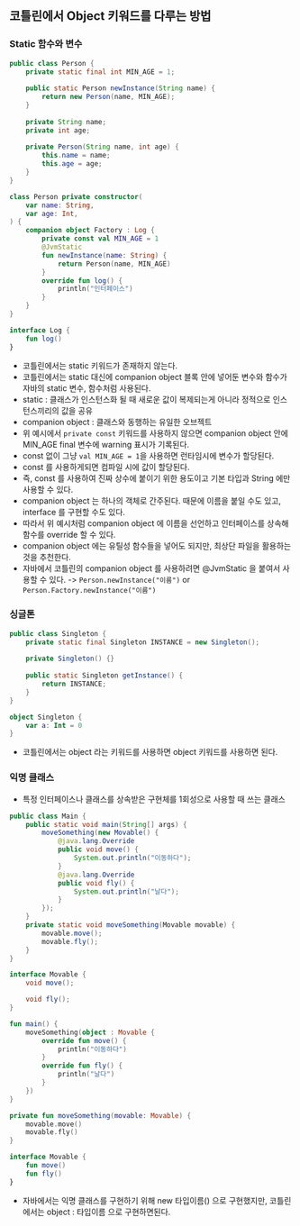 ## 코틀린에서 Object 키워드를 다루는 방법

### Static 함수와 변수
```java
public class Person {
    private static final int MIN_AGE = 1;
    
    public static Person newInstance(String name) {
        return new Person(name, MIN_AGE);
    }
    
    private String name;
    private int age;
    
    private Person(String name, int age) {
        this.name = name;
        this.age = age;
    }
}
```
```kotlin
class Person private constructor(
    var name: String,
    var age: Int,
) {
    companion object Factory : Log {
        private const val MIN_AGE = 1
        @JvmStatic
        fun newInstance(name: String) {
            return Person(name, MIN_AGE)
        }
        override fun log() {
            println("인터페이스")
        }
    }
}

interface Log {
    fun log()
}
```
* 코틀린에서는 static 키워드가 존재하지 않는다.
* 코틀린에서는 static 대신에 companion object 블록 안에 넣어둔 변수와 함수가 자바의 static 변수, 함수처럼 사용된다.
* static : 클래스가 인스턴스화 될 때 새로운 값이 복제되는게 아니라 정적으로 인스턴스끼리의 값을 공유
* companion object : 클래스와 동행하는 유일한 오브젝트
* 위 예시에서 ```private const``` 키워드를 사용하지 않으면 companion object 안에 MIN_AGE final 변수에 warning 표시가 기록된다.
* const 없이 그냥 ```val MIN_AGE = 1```을 사용하면 런타임시에 변수가 할당된다.
* const 를 사용하게되면 컴파일 시에 값이 할당된다.
* 즉, const 를 사용하여 진짜 상수에 붙이기 위한 용도이고 기본 타입과 String 에만 사용할 수 있다.
* companion object 는 하나의 객체로 간주된다. 때문에 이름을 붙일 수도 있고, interface 를 구현할 수도 있다.
* 따라서 위 예시처럼 companion object 에 이름을 선언하고 인터페이스를 상속해 함수를 override 할 수 있다.
* companion object 에는 유틸성 함수들을 넣어도 되지만, 최상단 파일을 활용하는 것을 추천한다.
* 자바에서 코틀린의 companion object 를 사용하려면 @JvmStatic 을 붙여서 사용할 수 있다. -> ```Person.newInstance("이름")``` or ```Person.Factory.newInstance("이름")```
### 싱글톤
```java
public class Singleton {
    private static final Singleton INSTANCE = new Singleton();
    
    private Singleton() {}
    
    public static Singleton getInstance() {
        return INSTANCE;
    }
}
```
```kotlin
object Singleton {
    var a: Int = 0
}
```
* 코틀린에서는 object 라는 키워드를 사용하면 object 키워드를 사용하면 된다.
### 익명 클래스
* 특정 인터페이스나 클래스를 상속받은 구현체를 1회성으로 사용할 때 쓰는 클래스

```java
public class Main {
    public static void main(String[] args) {
        moveSomething(new Movable() {
            @java.lang.Override
            public void move() {
                System.out.println("이동하다");
            }
            @java.lang.Override
            public void fly() {
                System.out.println("날다");
            }
        });
    }
    private static void moveSomething(Movable movable) {
        movable.move();
        movable.fly();
    }
}

interface Movable {
    void move();

    void fly();
}
```
```kotlin
fun main() {
    moveSomething(object : Movable {
        override fun move() {
            println("이동하다")
        }
        override fun fly() {
            println("날다")
        }
    })
}

private fun moveSomething(movable: Movable) {
    movable.move()
    movable.fly()
}

interface Movable {
    fun move()
    fun fly()
}
```
* 자바에서는 익명 클래스를 구현하기 위해 new 타입이름() 으로 구현했지만, 코틀린에서는 object : 타입이름 으로 구현하면된다.